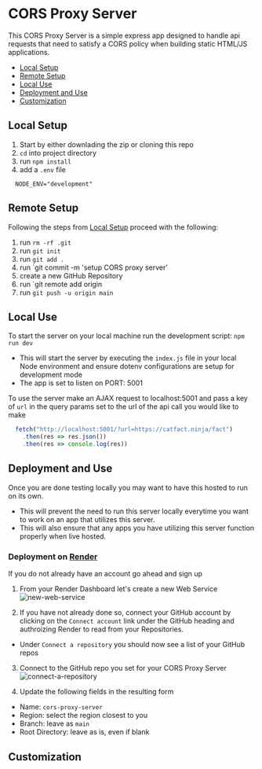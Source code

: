 # CORS Proxy Server
This CORS Proxy Server is a simple express app designed to handle api requests that need to satisfy a CORS policy when building static HTML/JS applications.

- [Local Setup](#local-setup)
- [Remote Setup](#remote-setup)
- [Local Use](#local-use)
- [Deployment and Use](#deployment-and-use)
- [Customization](#customization)

## Local Setup
1. Start by either downlading the zip or cloning this repo
2. `cd` into project directory
3. run `npm install`
4. add a `.env` file
  ```.env
    NODE_ENV="development"
  ```
  
## Remote Setup
Following the steps from [Local Setup]() proceed with the following:
1. run `rm -rf .git`
2. run `git init`
3. run `git add .`
4. run `git commit -m 'setup CORS proxy server'
5. create a new GitHub Repository
6. run `git remote add origin <git-url-of-new-GitHub-repo>
7. run `git push -u origin main`

## Local Use
To start the server on your local machine run the development script: `npm run dev`
- This will start the server by executing the `index.js` file in your local Node environment and ensure dotenv configurations are setup for development mode
- The app is set to listen on PORT: 5001

To use the server make an AJAX request to localhost:5001 and pass a key of `url` in the query params set to the url of the api call you would like to make
```js
  fetch("http://localhost:5001/?url=https://catfact.ninja/fact")
    .then(res => res.json())
    .then(res => console.log(res))
```

## Deployment and Use
Once you are done testing locally you may want to have this hosted to run on its own.
- This will prevent the need to run this server locally everytime you want to work on an app that utilizes this server.
- This will also ensure that any apps you have utilizing this server function properly when live hosted.

### Deployment on [Render](render.com)
If you do not already have an account go ahead and sign up

1. From your Render Dashboard let's create a new Web Service
![new-web-service](/assets/new-web-service)

2. If you have not already done so, connect your GitHub account by clicking on the `Connect account` link under the GitHub heading and authroizing Render to read from your Repositories.
  - Under `Connect a repository` you should now see a list of your GitHub repos

3. Connect to the GitHub repo you set for your CORS Proxy Server
![connect-a-repository](/assets/connect-a-repository)

4. Update the following fields in the resulting form
  - Name: `cors-proxy-server`
  - Region: select the region closest to you
  - Branch: leave as `main`
  - Root Directory: leave as is, even if blank



## Customization

